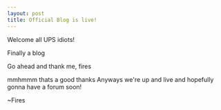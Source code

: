 ```yaml
---
layout: post
title: Official Blog is live!
---
```


Welcome all UPS idiots!

Finally a blog

Go ahead and thank me, fires

mmhmmm thats a good thanks
Anyways we're up and live and hopefully gonna have a forum soon!

~Fires
